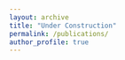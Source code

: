 ```yaml
---
layout: archive
title: "Under Construction"
permalink: /publications/
author_profile: true
---
```


<!-- {% if site.author.googlescholar %}-->
<!--   <div class="wordwrap">You can also find my articles on <a href="{{site.author.googlescholar}}">my Google Scholar profile</a>.</div>-->
<!-- {% endif %}-->

<!-- {% include base_path %}-->

<!-- {% for post in site.publications reversed %}-->
<!--   {% include archive-single.html %}-->
<!-- {% endfor %}-->
